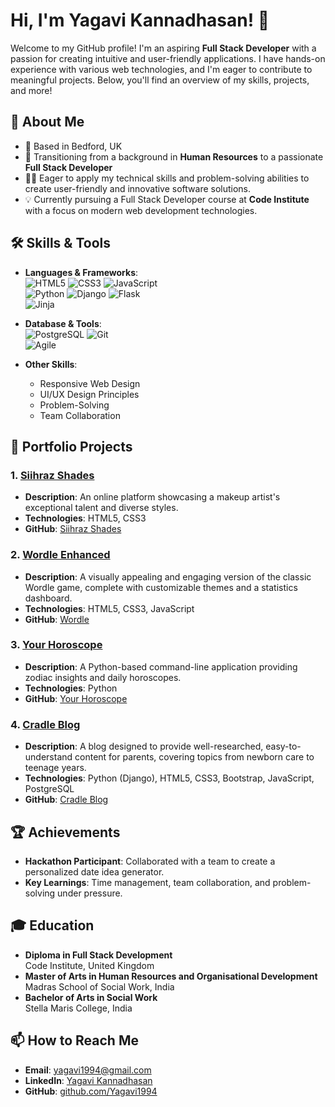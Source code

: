 # Hi, I'm Yagavi Kannadhasan! 👋

Welcome to my GitHub profile! I'm an aspiring **Full Stack Developer** with a passion for creating intuitive and user-friendly applications. I have hands-on experience with various web technologies, and I'm eager to contribute to meaningful projects. Below, you'll find an overview of my skills, projects, and more!

## 🚀 About Me

- 📍 Based in Bedford, UK  
- 💼 Transitioning from a background in **Human Resources** to a passionate **Full Stack Developer**  
- 👩‍💻 Eager to apply my technical skills and problem-solving abilities to create user-friendly and innovative software solutions.  
- 💡 Currently pursuing a Full Stack Developer course at **Code Institute** with a focus on modern web development technologies.

## 🛠 Skills & Tools

- **Languages & Frameworks**:  
  ![HTML5](https://img.shields.io/badge/-HTML5-E34F26?style=flat&logo=html5&logoColor=white) ![CSS3](https://img.shields.io/badge/-CSS3-1572B6?style=flat&logo=css3&logoColor=white) ![JavaScript](https://img.shields.io/badge/-JavaScript-F7DF1E?style=flat&logo=javascript&logoColor=black)  
  ![Python](https://img.shields.io/badge/-Python-3776AB?style=flat&logo=python&logoColor=white) ![Django](https://img.shields.io/badge/-Django-092E20?style=flat&logo=django&logoColor=white) ![Flask](https://img.shields.io/badge/-Flask-000000?style=flat&logo=flask&logoColor=white)  
  ![Jinja](https://img.shields.io/badge/-Jinja-B41717?style=flat&logo=jinja&logoColor=white)
- **Database & Tools**:  
  ![PostgreSQL](https://img.shields.io/badge/-PostgreSQL-336791?style=flat&logo=postgresql&logoColor=white) ![Git](https://img.shields.io/badge/-Git-F05032?style=flat&logo=git&logoColor=white)  
  ![Agile](https://img.shields.io/badge/-Agile-61DAFB?style=flat&logo=agile&logoColor=black)

- **Other Skills**:
  - Responsive Web Design  
  - UI/UX Design Principles  
  - Problem-Solving  
  - Team Collaboration  

## 🌟 Portfolio Projects

### 1. [Siihraz Shades](https://yagavi1994.github.io/Siihraz-Shades/)
- **Description**: An online platform showcasing a makeup artist's exceptional talent and diverse styles.  
- **Technologies**: HTML5, CSS3  
- **GitHub**: [Siihraz Shades](https://github.com/Yagavi1994/Siihraz-Shades)

### 2. [Wordle Enhanced](https://yagavi1994.github.io/Wordle/)
- **Description**: A visually appealing and engaging version of the classic Wordle game, complete with customizable themes and a statistics dashboard.  
- **Technologies**: HTML5, CSS3, JavaScript  
- **GitHub**: [Wordle](https://github.com/Yagavi1994/Wordle)

### 3. [Your Horoscope](https://your-horoscope-c561ace553fc.herokuapp.com/)
- **Description**: A Python-based command-line application providing zodiac insights and daily horoscopes.  
- **Technologies**: Python  
- **GitHub**: [Your Horoscope](https://github.com/Yagavi1994/Your-Horoscope)

### 4. [Cradle Blog](https://cradle-blog-e042a0fbdf0d.herokuapp.com/)
- **Description**: A blog designed to provide well-researched, easy-to-understand content for parents, covering topics from newborn care to teenage years.  
- **Technologies**: Python (Django), HTML5, CSS3, Bootstrap, JavaScript, PostgreSQL  
- **GitHub**: [Cradle Blog](https://github.com/Yagavi1994/Cradle)

## 🏆 Achievements
- **Hackathon Participant**: Collaborated with a team to create a personalized date idea generator.  
- **Key Learnings**: Time management, team collaboration, and problem-solving under pressure.

## 🎓 Education

- **Diploma in Full Stack Development**  
  Code Institute, United Kingdom  
- **Master of Arts in Human Resources and Organisational Development**  
  Madras School of Social Work, India  
- **Bachelor of Arts in Social Work**  
  Stella Maris College, India  

## 📫 How to Reach Me

- **Email**: yagavi1994@gmail.com  
- **LinkedIn**: [Yagavi Kannadhasan](https://ur0.jp/r1vjO)  
- **GitHub**: [github.com/Yagavi1994](https://github.com/Yagavi1994)
